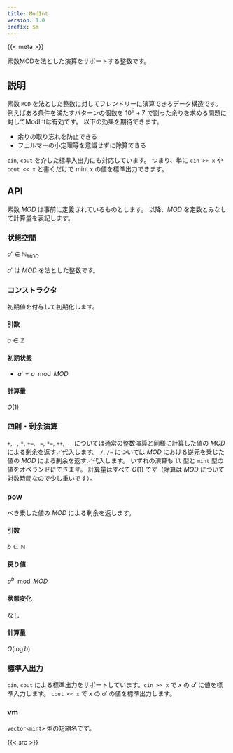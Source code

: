 ```yaml
---
title: ModInt
version: 1.0
prefix: $m
---
```


{{< meta >}}

素数MODを法とした演算をサポートする整数です。

## 説明

素数 `MOD` を法とした整数に対してフレンドリーに演算できるデータ構造です。
例えばある条件を満たすパターンの個数を $10^9 + 7$ で割った余りを求める問題に対してModIntは有効です。
以下の効果を期待できます。
- 余りの取り忘れを防止できる
- フェルマーの小定理等を意識せずに除算できる

`cin`, `cout` を介した標準入出力にも対応しています。
つまり、単に `cin >> x` や `cout << x` と書くだけで mint `x` の値を標準出力できます。

## API
素数 $MOD$ は事前に定義されているものとします。
以降、$MOD$ を定数とみなして計算量を表記します。

### 状態空間
$a' \in \mathbb{N}_{MOD}$

$a'$ は $MOD$ を法とした整数です。

### コンストラクタ
初期値を付与して初期化します。

#### 引数
$a \in \mathbb{Z}$

#### 初期状態
- $a' = a \mod MOD$

#### 計算量
$O(1)$

### 四則・剰余演算
`+`, `-`, `*`, `+=`, `-=`, `*=`, `++`, `--` については通常の整数演算と同様に計算した値の $MOD$ による剰余を返す／代入します。
`/`, `/=` については $MOD$ における逆元を乗じた値の $MOD$ による剰余を返す／代入します。
いずれの演算も `ll` 型と `mint` 型の値をオペランドにできます。
計算量はすべて $O(1)$ です（除算は $MOD$ について対数時間なので少し重いです）。

### pow
べき乗した値の $MOD$ による剰余を返します。

#### 引数
$b \in \mathbb{N}$

#### 戻り値
$a^b \mod MOD$

#### 状態変化
なし

#### 計算量
$O(\log b)$

### 標準入出力
`cin`, `cout` による標準出力をサポートしています。`cin >> x` で $x$ の $a'$ に値を標準入力します。
`cout << x` で $x$ の $a'$ の値を標準出力します。

### vm
`vector<mint>` 型の短縮名です。

{{< src >}}